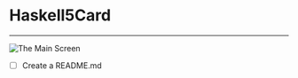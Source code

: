 # Haskell5Card
----
![The Main Screen](/https://raw.githubusercontent.com/SMWARREN/Haskell5Card/master/images/main.jpg)
- [ ] Create a README.md
